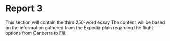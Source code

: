 # Report 3
This section will contain the third 250-word essay The content will be based on the information gathered from the Expedia plain regarding the flight options from Canberra to Fiji.